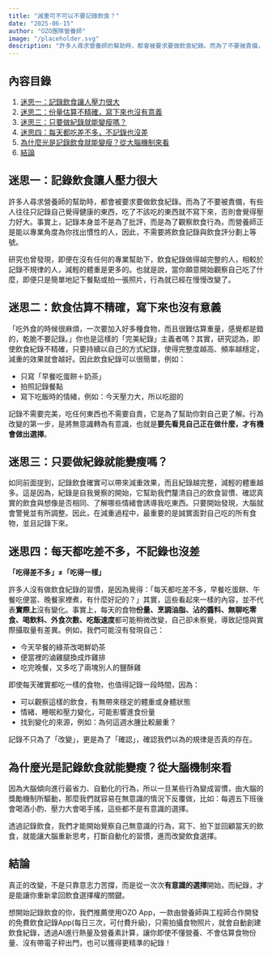 ```yaml
---
title: "減重可不可以不要記錄飲食？"
date: "2025-06-15"
author: "OZO團隊營養師"
image: "/placeholder.svg"
description: "許多人尋求營養師的幫助時，都會被要求要做飲食紀錄。而為了不要被責備，有些人往往只記錄自己覺得健康的東西，吃了不該吃的東西就不寫下來，否則會覺得壓力好大。事實上，記錄本身並不是為了批評，而是為了觀察飲食行為，而營養師正是能以專業角度為你找出慣性的人，因此，不需要將飲食記錄與飲食評分劃上等號。"
---
```


## 內容目錄

1. [迷思一：記錄飲食讓人壓力很大](#迷思一記錄飲食讓人壓力很大)
2. [迷思二：份量估算不精確，寫下來也沒有意義](#迷思二飲食估算不精確寫下來也沒有意義)
3. [迷思三：只要做紀錄就能變瘦嗎？](#迷思三只要做紀錄就能變瘦嗎)
4. [迷思四：每天都吃差不多，不記錄也沒差](#迷思四每天都吃差不多不記錄也沒差)
5. [為什麼光是記錄飲食就能變瘦？從大腦機制來看](#為什麼光是記錄飲食就能變瘦從大腦機制來看)
6. [結論](#結論)

## 迷思一：記錄飲食讓人壓力很大

許多人尋求營養師的幫助時，都會被要求要做飲食紀錄。而為了不要被責備，有些人往往只記錄自己覺得健康的東西，吃了不該吃的東西就不寫下來，否則會覺得壓力好大。事實上，記錄本身並不是為了批評，而是為了觀察飲食行為，而營養師正是能以專業角度為你找出慣性的人，因此，不需要將飲食記錄與飲食評分劃上等號。

研究也曾發現，即便在沒有任何的專業幫助下，飲食紀錄做得越完整的人，相較於記錄不規律的人，減輕的體重是更多的。也就是說，當你願意開始觀察自己吃了什麼，即便只是簡單地記下餐點或拍一張照片，行為就已經在慢慢改變了。

## 迷思二：飲食估算不精確，寫下來也沒有意義

「吃外食的時候很麻煩，一次要加入好多種食物，而且很難估算重量，感覺都是錯的，乾脆不要記錄。」你也是這樣的「完美紀錄」主義者嗎？其實，研究認為，即使飲食紀錄不精確，只要持續以自己的方式紀錄，使得完整度越高、頻率越穩定，減重的效果就會越好。因此飲食紀錄可以很簡單，例如：

- 只寫「早餐吃蛋餅＋奶茶」
- 拍照記錄餐點
- 寫下吃飯時的情緒，例如：今天壓力大，所以吃甜的

記錄不需要完美，吃任何東西也不需要自責，它是為了幫助你對自己更了解。行為改變的第一步，是將無意識轉為有意識，也就是**要先看見自己正在做什麼，才有機會做出選擇**。

## 迷思三：只要做紀錄就能變瘦嗎？

如同前面提到，記錄飲食確實可以帶來減重效果，而且紀錄越完整，減輕的體重越多。這是因為，紀錄是自我覺察的開始，它幫助我們釐清自己的飲食習慣、確認真實的飲食與想像是否相同、了解哪些情緒會誘導我吃東西。只要開始發現，大腦就會警覺並有所調整。因此，在減重過程中，最重要的是誠實面對自己吃的所有食物，並且記錄下來。

## 迷思四：每天都吃差不多，不記錄也沒差

**「吃得差不多」≠「吃得一樣」**

許多人沒有做飲食紀錄的習慣，是因為覺得：「每天都吃差不多，早餐吃蛋餅、午餐吃便當、晚餐家裡煮，有什麼好記的？」其實，這些看起來一樣的內容，並不代表**實際上**沒有變化。事實上，每天的食物**份量、烹調油脂、沾的醬料、無聊吃零食、喝飲料、外食次數、吃飯速度**都可能稍微改變，自己卻未察覺，導致記憶與實際攝取量有差異。例如，我們可能沒有發現自己：

- 今天早餐的綠茶改喝鮮奶茶
- 便當裡的滷雞腿換成炸雞排
- 吃完晚餐，又多吃了兩塊別人的鹽酥雞

即使每天確實都吃一樣的食物，也值得記錄一段時間，因為：

- 可以觀察這樣的飲食，有無帶來穩定的體重或身體狀態
- 情緒、睡眠和壓力變化，可能影響進食份量
- 找到變化的來源，例如：為何這週水腫比較嚴重？

記錄不只為了「改變」，更是為了「確認」，確認我們以為的規律是否真的存在。

## 為什麼光是記錄飲食就能變瘦？從大腦機制來看

因為大腦傾向進行最省力、自動化的行為，所以一旦某些行為變成習慣，由大腦的獎勵機制所驅動，那麼我們就容易在無意識的情況下反覆做，比如：每週五下班後會喝酒小酌、壓力大會喝手搖，這些都不是有意識的選擇。

透過記錄飲食，我們才能開始覺察自己無意識的行為，寫下、拍下並回顧當天的飲食，就能讓大腦重新思考，打斷自動化的習慣，進而改變飲食選擇。

## 結論

真正的改變，不是只靠意志力苦撐，而是從一次次**有意識的選擇**開始，而紀錄，才是能讓你重新拿回飲食選擇權的關鍵。

想開始記錄飲食的你，我們推薦使用OZO App，一款由營養師與工程師合作開發的免費飲食記錄App(每日三次，可付費升級)，只需拍攝食物照片，就會自動創建飲食紀錄，透過AI進行熱量及營養素計算，讓你即使不懂營養、不會估算食物份量、沒有帶電子秤出門，也可以獲得更精準的紀錄！